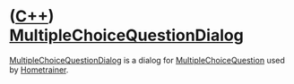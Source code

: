 # ([C++](Cpp.md)) [MultipleChoiceQuestionDialog](CppMultipleChoiceQuestionDialog.md)

[MultipleChoiceQuestionDialog](CppMultipleChoiceQuestionDialog.md) is a
dialog for [MultipleChoiceQuestion](CppMultipleChoiceQuestion.md)
used by [Hometrainer](https://github.com/richelbilderbeek/Hometrainer).
